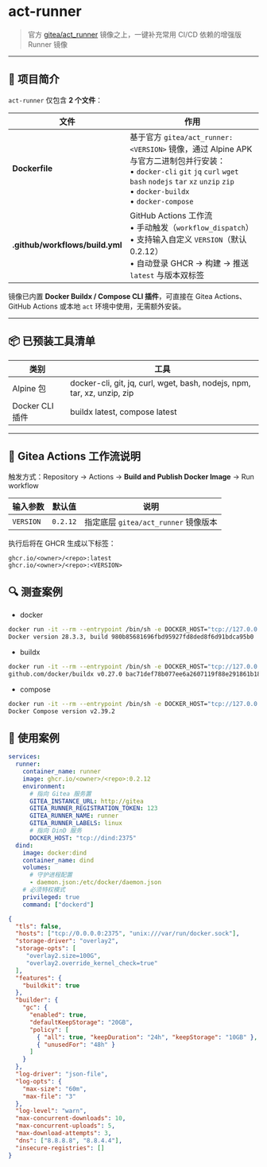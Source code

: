 # act-runner

> 官方 [gitea/act_runner](https://gitea.com/gitea/act_runner) 镜像之上，一键补充常用 CI/CD 依赖的增强版 Runner 镜像

---

## 📌 项目简介

`act-runner` 仅包含 **2 个文件**：

| 文件 | 作用 |
|------|------|
| **Dockerfile** | 基于官方 `gitea/act_runner:<VERSION>` 镜像，通过 Alpine APK 与官方二进制包并行安装：<br>• `docker-cli` `git` `jq` `curl` `wget` `bash` `nodejs` `tar` `xz` `unzip` `zip`<br>• `docker-buildx`<br>• `docker-compose` |
| **.github/workflows/build.yml** | GitHub Actions 工作流<br>• 手动触发（`workflow_dispatch`）<br>• 支持输入自定义 `VERSION`（默认 0.2.12）<br>• 自动登录 GHCR → 构建 → 推送 `latest` 与版本双标签 |

镜像已内置 **Docker Buildx / Compose CLI 插件**，可直接在 Gitea Actions、GitHub Actions 或本地 `act` 环境中使用，无需额外安装。

---

## 📦 已预装工具清单

| 类别 | 工具 |
|------|------|
| Alpine 包 | docker-cli, git, jq, curl, wget, bash, nodejs, npm, tar, xz, unzip, zip |
| Docker CLI 插件 | buildx latest, compose latest |

---

## 🔧 Gitea Actions 工作流说明

触发方式：Repository → Actions → **Build and Publish Docker Image** → Run workflow

| 输入参数 | 默认值 | 说明 |
|----------|--------|------|
| `VERSION` | `0.2.12` | 指定底层 `gitea/act_runner` 镜像版本 |

执行后将在 GHCR 生成以下标签：

```
ghcr.io/<owner>/<repo>:latest
ghcr.io/<owner>/<repo>:<VERSION>
```

## 🔍 测查案例

- docker
```bash
docker run -it --rm --entrypoint /bin/sh -e DOCKER_HOST="tcp://127.0.0.1:2375" ghcr.io/<owner>/<repo>:0.2.12 -c "docker -H \$DOCKER_HOST -v"
Docker version 28.3.3, build 980b85681696fbd95927fd8ded8f6d91bdca95b0
```

- buildx
```bash
docker run -it --rm --entrypoint /bin/sh -e DOCKER_HOST="tcp://127.0.0.1:2375" ghcr.io/<owner>/<repo>:0.2.12 -c "docker -H \$DOCKER_HOST buildx version"
github.com/docker/buildx v0.27.0 bac71def78b077ee6a2607119f88e291861b18ac
```

- compose
```bash
docker run -it --rm --entrypoint /bin/sh -e DOCKER_HOST="tcp://127.0.0.1:2375" ghcr.io/<owner>/<repo>:0.2.12 -c "docker -H \$DOCKER_HOST compose version"
Docker Compose version v2.39.2
```

## 🚀 使用案例

```yaml
services:
  runner:
    container_name: runner
    image: ghcr.io/<owner>/<repo>:0.2.12
    environment:
      # 指向 Gitea 服务置
      GITEA_INSTANCE_URL: http://gitea
      GITEA_RUNNER_REGISTRATION_TOKEN: 123
      GITEA_RUNNER_NAME: runner
      GITEA_RUNNER_LABELS: linux
      # 指向 DinD 服务
      DOCKER_HOST: "tcp://dind:2375"
  dind:
    image: docker:dind
    container_name: dind
    volumes:
      # 守护进程配置
      - daemon.json:/etc/docker/daemon.json
    # 必须特权模式
    privileged: true
    command: ["dockerd"]
```
```json
{
  "tls": false,
  "hosts": ["tcp://0.0.0.0:2375", "unix:///var/run/docker.sock"],
  "storage-driver": "overlay2",
  "storage-opts": [
     "overlay2.size=100G",
     "overlay2.override_kernel_check=true"
  ],
  "features": {
    "buildkit": true
  },
  "builder": {
    "gc": {
      "enabled": true,
      "defaultKeepStorage": "20GB",
      "policy": [
        { "all": true, "keepDuration": "24h", "keepStorage": "10GB" },
        { "unusedFor": "48h" }
      ]
    }
  },
  "log-driver": "json-file",
  "log-opts": {
    "max-size": "60m",
    "max-file": "3"
  },
  "log-level": "warn",
  "max-concurrent-downloads": 10,
  "max-concurrent-uploads": 5,
  "max-download-attempts": 3,
  "dns": ["8.8.8.8", "8.8.4.4"],
  "insecure-registries": []
}
```
